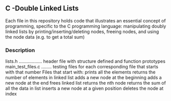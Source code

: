 ## C -Double Linked Lists

Each file in this repository holds code that illustrates an essential concept of programming, specific to the C programming language: manipulating doubly linked lists by printing/inserting/deleting nodes, freeing nodes, and using the node data (e.g. to get a total sum)

### Description

lists.h .................. header file with structure defined and function prototypes
main_test_files.c ........ testing files for each corresponding file that starts with that number
Files that start with:
prints all the elements
returns the number of elements in linked list
adds a new node at the beginning
adds a new node at the end
frees linked list
returns the nth node
returns the sum of all the data in list
inserts a new node at a given position
deletes the node at index
